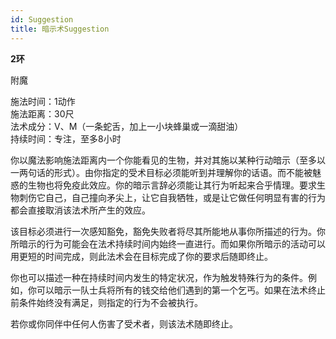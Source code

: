 ```yaml
---
id: Suggestion
title: 暗示术Suggestion
---
```


**2环**

附魔

施法时间：1动作  
施法距离：30尺  
法术成分：V、M（一条蛇舌，加上一小块蜂巢或一滴甜油）  
持续时间：专注，至多8小时  


你以魔法影响施法距离内一个你能看见的生物，并对其施以某种行动暗示（至多以一两句话的形式）。由你指定的受术目标必须能听到并理解你的话语。而不能被魅惑的生物也将免疫此效应。你的暗示言辞必须能让其行为听起来合乎情理。要求生物刺伤它自己，自己撞向矛尖上，让它自我牺牲，或是让它做任何明显有害的行为都会直接取消该法术所产生的效应。


该目标必须进行一次感知豁免，豁免失败者将尽其所能地从事你所描述的行为。你所暗示的行为可能会在法术持续时间内始终一直进行。而如果你所暗示的活动可以用更短的时间完成，则此法术会在目标完成了你的要求后随即终止。



你也可以描述一种在持续时间内发生的特定状况，作为触发特殊行为的条件。例如，你可以暗示一队士兵将所有的钱交给他们遇到的第一个乞丐。如果在法术终止前条件始终没有满足，则指定的行为不会被执行。


若你或你同伴中任何人伤害了受术者，则该法术随即终止。
